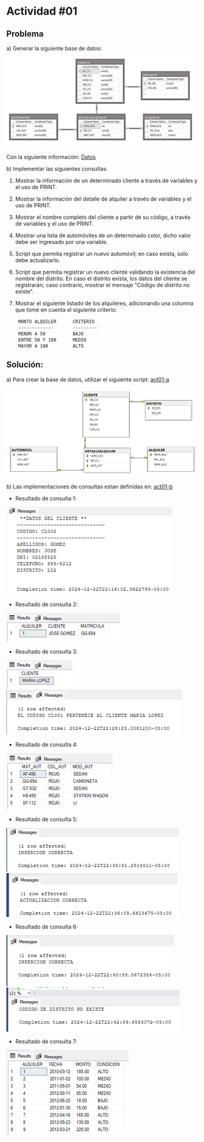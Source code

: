 # Actividad #01
## Problema

a) Generar la siguiente base de datos:

![Base de datos](recursos\base_de_Datos.png)

Con la siguiente información: [Datos](scripts\bd01.xlsx)

b) Implementar las siguientes consultas:

1. Mostrar la información de un determinado cliente a través de variables y el uso de PRINT.
2. Mostrar la información del detalle de alquiler a través de variables y el uso de PRINT.
3. Mostrar el nombre completo del cliente a partir de su código, a través de variables y el uso de PRINT.
4. Mostrar una lista de automóviles de un determinado color, dicho valor debe ser ingresado por una variable.
5. Script que permita registrar un nuevo automóvil; en caso exista, solo debe actualizarlo.
6. Script que permita registrar un nuevo cliente validando la existencia del nombre del distrito. En caso el distrito exista, los datos del cliente se registrarán; caso contrario, mostrar el mensaje "Código de distrito no existe".
7. Mostrar el siguiente listado de los alquileres, adicionando una columna que tome en cuenta el siguiente criterio:

        MONTO ALQUILER      CRITERIO
        -------------       ---------
        MENOR A 50          BAJO
        ENTRE 50 Y 100      MEDIO
        MAYOR A 100         ALTO

## Solución:

a) Para crear la base de datos, utilizar el siguiente script: [act01-a](scripts\act01-a.sql)

![Base de datos recreada](recursos\base_de_datos_recreada.png)

b) Las implementaciones de consultas estan definidas en: [act01-b](scripts\act01-b.sql)

* Resultado de consulta 1:

![Consulta 01](recursos\imp01.png)

* Resultado de consulta 2:

![Consulta 02](recursos\imp02.png)

* Resultado de consulta 3:

![Consulta 03](recursos\imp03a.png)
![Consulta 03](recursos\imp03b.png)

* Resultado de consulta 4:

![Consulta 04](recursos\imp04.png)

* Resultado de consulta 5:

![Consulta 05](recursos\imp05a.png)
![Consulta 05](recursos\imp05b.png)

* Resultado de consulta 6:

![Consulta 06](recursos\imp06a.png)
![Consulta 06](recursos\imp06b.png)

* Resultado de consulta 7:

![Consulta 07](recursos\imp07.png)
